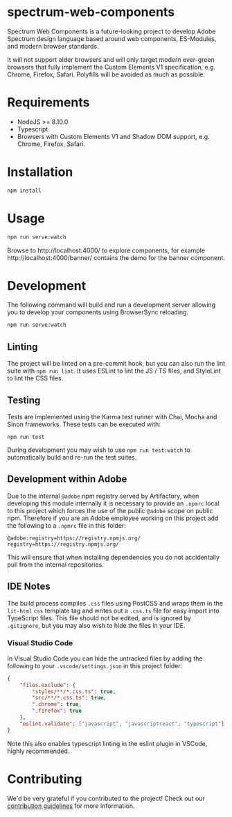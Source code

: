 # spectrum-web-components

Spectrum Web Components is a future-looking project to develop Adobe Spectrum design language based around web components, ES-Modules, and modern browser standards.

It will not support older browsers and will only target modern ever-green browsers that fully implement the Custom Elements V1 specification, e.g. Chrome, Firefox, Safari. Polyfills will be avoided as much as possible.

# Requirements

-   NodeJS >= 8.10.0
-   Typescript
-   Browsers with Custom Elements V1 and Shadow DOM support, e.g. Chrome, Firefox, Safari.

# Installation

```bash
npm install
```

# Usage

```bash
npm run serve:watch
```

Browse to http://localhost:4000/ to explore components, for example http://localhost:4000/banner/ contains the demo for the banner component.

# Development

The following command will build and run a development server allowing you to develop your components using BrowserSync reloading.

```bash
npm run serve:watch
```

## Linting

The project will be linted on a pre-commit hook, but you can also run the lint suite with `npm run lint`. It uses ESLint to lint the JS / TS files, and StyleLint to lint the CSS files.

## Testing

Tests are implemented using the Karma test runner with Chai, Mocha and Sinon frameworks. These tests can be executed with:

```
npm run test
```

During development you may wish to use `npm run test:watch` to automatically build and re-run the test suites.

## Development within Adobe

Due to the internal `@adobe` npm registry served by Artifactory, when developing this module internally it is necessary to provide an `.npmrc` local to this project which forces the use of the public `@adobe` scope on public npm. Therefore if you are an Adobe employee working on this project add the following to a `.npmrc` file in this folder:

```
@adobe:registry=https://registry.npmjs.org/
registry=https://registry.npmjs.org/
```

This will ensure that when installing dependencies you do not accidentally pull from the internal repositories.

## IDE Notes

The build process compiles `.css` files using PostCSS and wraps them in the `lit-html` `css` template tag and writes out a `.css.ts` file for easy import into TypeScript files. This file should not be edited, and is ignored by `.gitignore`, but you may also wish to hide the files in your IDE.

### Visual Studio Code

In Visual Studio Code you can hide the untracked files by adding the following to your `.vscode/settings.json` in this project folder:

```json
{
    "files.exclude": {
        "styles/**/*.css.ts": true,
        "src/**/*.css.ts": true,
        ".chrome": true,
        ".firefox": true
    },
    "eslint.validate": ["javascript", "javascriptreact", "typescript"]
}
```

Note this also enables typescript linting in the eslint plugin in VSCode, highly recommended.

# Contributing

We'd be very grateful if you contributed to the project! Check out our
[contribution guidelines](CONTRIBUTING.md) for more information.

